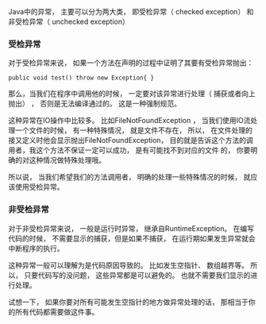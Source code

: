 Java中的异常， 主要可以分为两⼤类， 即受检异常（ checked exception） 和 ⾮受检异常（ unchecked exception）

### 受检异常
对于受检异常来说， 如果⼀个⽅法在声明的过程中证明了其要有受检异常抛出：

    public void test() throw new Exception{ }

那么，当我们在程序中调⽤他的时候， ⼀定要对该异常进⾏处理（ 捕获或者向上抛出） ， 否则是⽆法编译通过的。 这是⼀种强制规范。

这种异常在IO操作中⽐较多。 ⽐如FileNotFoundException ， 当我们使⽤IO流处理⼀个⽂件的时候， 有⼀种特殊情况， 就是⽂件不存在， 所以， 在⽂件处理的接⼜定义时他会显⽰抛出FileNotFoundException， ⽬的就是告诉这个⽅法的调⽤者，我这个⽅法不保证⼀定可以成功， 是有可能找不到对应的⽂件
的， 你要明确的对这种情况做特殊处理哦。

所以说， 当我们希望我们的⽅法调⽤者， 明确的处理⼀些特殊情况的时候， 就应该使⽤受检异常。

### 非受检异常
对于⾮受检异常来说， ⼀般是运⾏时异常， 继承⾃RuntimeException。 在编写代码的时候， 不需要显⽰的捕获，但是如果不捕获， 在运⾏期如果发⽣异常就会中断程序的执⾏。

这种异常⼀般可以理解为是代码原因导致的。 ⽐如发⽣空指针、 数组越界等。 所以， 只要代码写的没问题， 这些异常都是可以避免的。 也就不需要我们显⽰的进⾏处理。

试想⼀下， 如果你要对所有可能发⽣空指针的地⽅做异常处理的话， 那相当于你的所有代码都需要做这件事。